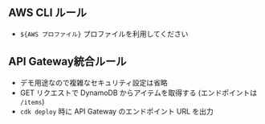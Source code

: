 ## AWS CLI ルール
- `${AWS プロファイル}` プロファイルを利用してください

## API Gateway統合ルール
- デモ用途なので複雑なセキュリティ設定は省略
- GET リクエストで DynamoDB からアイテムを取得する (エンドポイントは `/items`)
- `cdk deploy` 時に API Gateway のエンドポイント URL を出力
